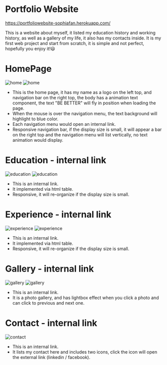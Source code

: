 # Portfolio Website

https://portfoliowebsite-sophiafan.herokuapp.com/

  This is a website about myself, it listed my education history and working history, as well as a gallery of my life, it also has my contacts inside. It is my first web project and start from scratch, it is simple and not perfect, hopefully you enjoy it!:smiley:

# HomePage
  ![home](/images/home.png)
  ![home](/images/home_2.png)

* This is the home page, it has my name as a logo on the left top, and navigation bar on the right top, the body has a animation text component, the text "BE BETTER" will fly in position when loading the page.
* When the mouse is over the navigation menu, the text background will highlight to blue color.
* Each navigation menu would open an internal link.
* Responsive navigation bar, if the display size is small, it will appear a bar on the right top and the navigation menu will list vertically, no text animation would display.

# Education - internal link
![education](/images/education.png)
![education](/images/education_2.png)

* This is an internal link.
* It implemented via html table.
* Responsive, it will re-organize if the display size is small.

# Experience - internal link
![experience](/images/experience.png)
![experience](/images/experience_2.png)

* This is an internal link.
* It implemented via html table.
* Responsive, it will re-organize if the display size is small.

# Gallery - internal link
![gallery](/images/gallery.png)
![gallery](/images/gallery_2.png)

* This is an internal link.
* It is a photo gallery, and has lightbox effect when you click a photo and can click to previous and next one.

# Contact - internal link
![contact](/images/contact.png)

* This is an internal link.
* It lists my contact here and includes two icons, click the icon will open the external link (linkedin / facebook).